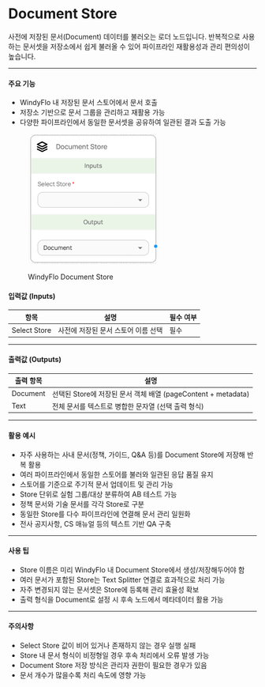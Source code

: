 # Document Store

사전에 저장된 문서(Document) 데이터를 불러오는 로더 노드입니다. 반복적으로 사용하는 문서셋을 저장소에서 쉽게 불러올 수 있어 파이프라인 재활용성과 관리 편의성이 높습니다.

***

#### 주요 기능

* WindyFlo 내 저장된 문서 스토어에서 문서 호출
* 저장소 기반으로 문서 그룹을 관리하고 재활용 가능
* 다양한 파이프라인에서 동일한 문서셋을 공유하여 일관된 결과 도출 가능

<figure><img src="../../../.gitbook/assets/image (45).png" alt=""><figcaption><p>WindyFlo Document Store</p></figcaption></figure>

#### 입력값 (Inputs)

| 항목           | 설명                   | 필수 여부 |
| ------------ | -------------------- | ----- |
| Select Store | 사전에 저장된 문서 스토어 이름 선택 | 필수    |

***

#### 출력값 (Outputs)

| 출력 항목    | 설명                                               |
| -------- | ------------------------------------------------ |
| Document | 선택된 Store에 저장된 문서 객체 배열 (pageContent + metadata) |
| Text     | 전체 문서를 텍스트로 병합한 문자열 (선택 출력 형식)                   |

***

#### 활용 예시

* 자주 사용하는 사내 문서(정책, 가이드, Q\&A 등)를 Document Store에 저장해 반복 활용
* 여러 파이프라인에서 동일한 스토어를 불러와 일관된 응답 품질 유지
* 스토어를 기준으로 주기적 문서 업데이트 및 관리 가능
* Store 단위로 실험 그룹/대상 분류하여 AB 테스트 가능
* 정책 문서와 기술 문서를 각각 Store로 구분
* 동일한 Store를 다수 파이프라인에 연결해 문서 관리 일원화
* 전사 공지사항, CS 매뉴얼 등의 텍스트 기반 QA 구축

***

#### 사용 팁

* Store 이름은 미리 WindyFlo 내 Document Store에서 생성/저장해두어야 함
* 여러 문서가 포함된 Store는 Text Splitter 연결로 효과적으로 처리 가능
* 자주 변경되지 않는 문서셋은 Store에 등록해 관리 효율성 확보
* 출력 형식을 Document로 설정 시 후속 노드에서 메타데이터 활용 가능

***

#### 주의사항

* Select Store 값이 비어 있거나 존재하지 않는 경우 실행 실패
* Store 내 문서 형식이 비정형일 경우 후속 처리에서 오류 발생 가능
* Document Store 저장 방식은 관리자 권한이 필요한 경우가 있음
* 문서 개수가 많을수록 처리 속도에 영향 가능
